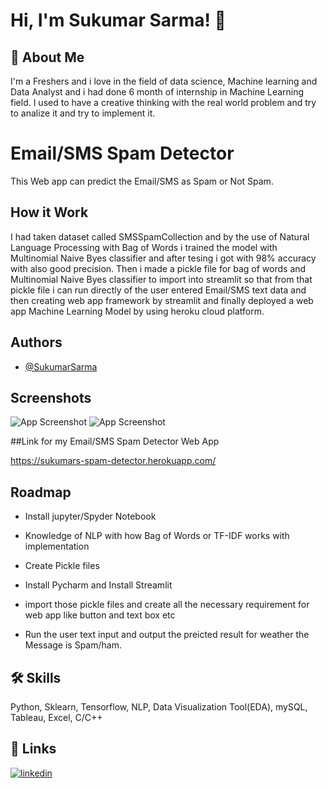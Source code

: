 
# Hi, I'm Sukumar Sarma! 👋

  
## 🚀 About Me
I'm a Freshers and i love in the field of data science, Machine learning and Data Analyst and i had done 6 month of internship in Machine Learning field. I used to have a creative thinking with the real world problem and try to analize it and try to implement it.

  
# Email/SMS Spam Detector

This Web app can predict the Email/SMS as Spam or Not Spam.


## How it Work

 I had taken dataset called SMSSpamCollection and by the use of Natural Language Processing with Bag of Words i trained the model with Multinomial Naive Byes classifier and after tesing i got with 98% accuracy with also good precision.
 Then i made a pickle file for bag of words and Multinomial Naive Byes classifier to import into streamlit so that from that pickle file i can run directly of the user entered Email/SMS text data and then creating web app framework by streamlit and finally deployed a web app Machine Learning Model by using heroku cloud platform. 
  
## Authors

- [@SukumarSarma](https://www.github.com/SukumarSarma)

  
## Screenshots

![App Screenshot](https://drive.google.com/file/d/1zRU6cEV5D4PSUA4ARruzd02BihTWCMSN/view?usp=sharing)
![App Screenshot](https://drive.google.com/file/d/1ID25zcxfbkwUPXVka6HllSkyqaxc_Y2t/view?usp=sharing)

  


  

  

  
##Link for my Email/SMS Spam Detector Web App

https://sukumars-spam-detector.herokuapp.com/




  
## Roadmap

- Install jupyter/Spyder Notebook

- Knowledge of NLP with how Bag of Words or TF-IDF works with implementation

- Create Pickle files 

- Install Pycharm and Install Streamlit 

- import those pickle files and create all the necessary requirement for web app like button and text box etc 

- Run the user text input and output the preicted result for weather the Message is Spam/ham.


  
## 🛠 Skills
Python, Sklearn, Tensorflow, NLP, Data Visualization Tool(EDA), mySQL, Tableau, Excel, C/C++

  
## 🔗 Links

[![linkedin](https://img.shields.io/badge/linkedin-0A66C2?style=for-the-badge&logo=linkedin&logoColor=white)](https://www.linkedin.com/in/sukumar-sarma-271184197/)

  